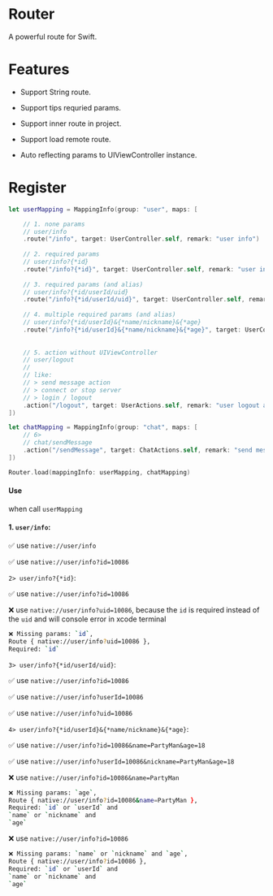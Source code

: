 # Router

A powerful route for Swift.


# Features

* Support String route.

* Support tips requried params.

* Support inner route in project.

* Support load remote route.

* Auto reflecting params to UIViewController instance.


# Register

```swift
let userMapping = MappingInfo(group: "user", maps: [

    // 1. none params
    // user/info
    .route("/info", target: UserController.self, remark: "user info")
    
    // 2. required params
    // user/info?{*id}
    .route("/info?{*id}", target: UserController.self, remark: "user info")
    
    // 3. required params (and alias)
    // user/info?{*id/userId/uid}
    .route("/info?{*id/userId/uid}", target: UserController.self, remark: "user info")
    
    // 4. multiple required params (and alias)
    // user/info?{*id/userId}&{*name/nickname}&{*age}
    .route("/info?{*id/userId}&{*name/nickname}&{*age}", target: UserController.self, remark: "user info")
    
    
    // 5. action without UIViewController
    // user/logout
    // 
    // like:
    // > send message action
    // > connect or stop server
    // > login / logout
    .action("/logout", target: UserActions.self, remark: "user logout action")
])

let chatMapping = MappingInfo(group: "chat", maps: [
    // 6> 
    // chat/sendMessage
    .action("/sendMessage", target: ChatActions.self, remark: "send message")
])

Router.load(mappingInfo: userMapping, chatMapping)
```

#### Use

when call `userMapping`

#### 1. `user/info`: 

✅ use `native://user/info`

✅ use `native://user/info?id=10086`


`2> user/info?{*id}`:
 
✅ use `native://user/info?id=10086`

❌ use `native://user/info?uid=10086`, because the `id` is required instead of the `uid` and will console error in xcode terminal

```sh
❌ Missing params: `id`,
Route { native://user/info?uid=10086 }, 
Required: `id` 
```


`3> user/info?{*id/userId/uid}`:

✅ use `native://user/info?id=10086`

✅ use `native://user/info?userId=10086`

✅ use `native://user/info?uid=10086`



`4> user/info?{*id/userId}&{*name/nickname}&{*age}`:


✅ use `native://user/info?id=10086&name=PartyMan&age=18`

✅ use `native://user/info?userId=10086&nickname=PartyMan&age=18`

❌ use `native://user/info?id=10086&name=PartyMan`

```sh
❌ Missing params: `age`,
Route { native://user/info?id=10086&name=PartyMan }, 
Required: `id` or `userId` and
`name` or `nickname` and
`age` 
```

❌ use `native://user/info?id=10086`

```sh
❌ Missing params: `name` or `nickname` and `age`,
Route { native://user/info?id=10086 }, 
Required: `id` or `userId` and
`name` or `nickname` and
`age` 
```
